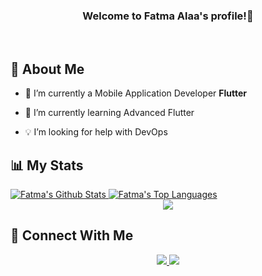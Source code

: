 <div align="center"><h3>Welcome to Fatma Alaa's profile!👋 </h3></div>

<br>

  ## 💫 About Me


- 🔭 I’m currently a Mobile Application Developer **Flutter**

- 🌱 I’m currently learning Advanced Flutter
  
- 💡 I’m looking for help with DevOps

<!-- - 📫 Feel free to reach me out **fatma.alaa.hamed@gmail.com**
<div align="center">
    <img src="https://user-images.githubusercontent.com/73097560/115834477-dbab4500-a447-11eb-908a-139a6edaec5c.gif" />
</div>
<br>-->

<!--  ## 💻 Languages and Tools
<div align="start">
    <img src="https://skillicons.dev/icons?i=flutter,dart,firebase" />
    <img src="https://skillicons.dev/icons?i=github,androidstudio,vscode,figma,postman,python,flask" /><br>
</div>
<div align="center">
    <img src="https://user-images.githubusercontent.com/73097560/115834477-dbab4500-a447-11eb-908a-139a6edaec5c.gif" />
</div>
<br> -->

## 📊 My Stats

<div align="start">
    <a href="https://github.com/FatmaAHassan/github-readme-stats">
        <img alt="Fatma's Github Stats" src="https://github-readme-stats.vercel.app/api?username=FatmaAHassan&show_icons=true&count_private=true&theme=react&hide_border=true&bg_color=0D1117&hide=c%2B%2B" />
    </a>
    <a href="https://github.com/FatmaAHassan/github-readme-stats">
        <img alt="Fatma's Top Languages" src="https://github-readme-stats.vercel.app/api/top-langs/?username=FatmaAHassan&langs_count=8&count_private=true&layout=compact&theme=react&hide_border=true&bg_color=0D1117" />
    </a>
</div>
<div align="center">
    <img src="https://user-images.githubusercontent.com/73097560/115834477-dbab4500-a447-11eb-908a-139a6edaec5c.gif" />
</div>

## 🤝 Connect With Me

<div align="center">
    <a href="https://www.linkedin.com/in/fatma-alaa-h3278/" target="_blank">
        <img src="https://img.shields.io/badge/LinkedIn-0077B5?style=for-the-badge&logo=linkedin&logoColor=white" target="_blank" />
    </a>
  <a href="mailto:fatma.alaa.hamed@gmail.com">
    <img src="https://img.shields.io/badge/Gmail-333333?style=for-the-badge&logo=gmail&logoColor=red" />
  </a>
</div>
